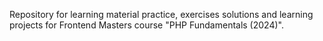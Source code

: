 Repository for learning material practice, exercises solutions and learning projects for Frontend Masters course "PHP Fundamentals (2024)".
